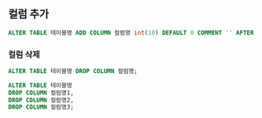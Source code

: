 
## 컬럼 추가
```SQL
ALTER TABLE 테이블명 ADD COLUMN 컬럼명 int(10) DEFAULT 0 COMMENT '' AFTER 컬럼명;
```

### 컬럼 삭제

```sql
ALTER TABLE 테이블명 DROP COLUMN 컬럼명;

ALTER TABLE 테이블명
DROP COLUMN 컬럼명1,
DROP COLUMN 컬럼명2,
DROP COLUMN 컬럼명3;

```